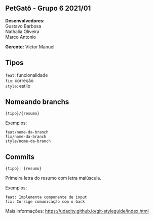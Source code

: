 ## PetGatô - Grupo 6 2021/01

**Desenvolvedores:**<br>
Gustavo Barbosa<br>
Nathalia Oliveira<br>
Marco Antonio<br>

**Gerente:** Victor Manuel<br>

## Tipos
`feat`: funcionalidade<br>
`fix`: correção<br>
`style`: estilo

## Nomeando branchs

`{tipo}/{resumo}`

Exemplos:

`feat/nome-da-branch`<br>
`fix/nome-da-branch`<br>
`style/nome-da-branch`

## Commits

`{tipo}: {resumo}`

Primeira letra do resumo com letra maiúscula.

Exemplos:

`feat: Implementa componente de input`<br>
`fix: Corrige comunicação com o back`

Mais informações: https://udacity.github.io/git-styleguide/index.html
